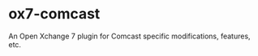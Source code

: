ox7-comcast
===========

An Open Xchange 7 plugin for Comcast specific modifications, features, etc.